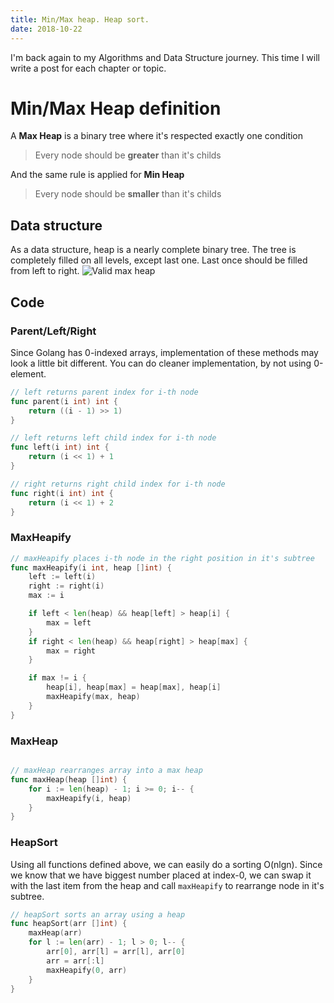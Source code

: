 ```yaml
---
title: Min/Max heap. Heap sort.
date: 2018-10-22
---
```


I'm back again to my Algorithms and Data Structure journey. This time I will write a post for each chapter or topic.

# Min/Max Heap definition

A **Max Heap** is a binary tree where it's respected exactly one condition 

> Every node should be **greater** than it's childs

And the same rule is applied for **Min Heap**

> Every node should be **smaller** than it's childs

## Data structure

As a data structure, heap is a nearly complete binary tree. 
The tree is completely filled on all levels, except last one. 
Last once should be filled from left to right.
![Valid max heap](/images/posts/2/max-heap.png)

## Code

### Parent/Left/Right

Since Golang has 0-indexed arrays, implementation of these methods may look a little bit different.
You can do cleaner implementation, by not using 0-element.
```go
// left returns parent index for i-th node
func parent(i int) int {
	return ((i - 1) >> 1)
}

// left returns left child index for i-th node
func left(i int) int {
	return (i << 1) + 1
}

// right returns right child index for i-th node
func right(i int) int {
	return (i << 1) + 2
}
```

### MaxHeapify

```go
// maxHeapify places i-th node in the right position in it's subtree
func maxHeapify(i int, heap []int) {
	left := left(i)
	right := right(i)
	max := i

	if left < len(heap) && heap[left] > heap[i] {
		max = left
	}
	if right < len(heap) && heap[right] > heap[max] {
		max = right
	}

	if max != i {
		heap[i], heap[max] = heap[max], heap[i]
		maxHeapify(max, heap)
	}
}

```

### MaxHeap

```go

// maxHeap rearranges array into a max heap
func maxHeap(heap []int) {
	for i := len(heap) - 1; i >= 0; i-- {
		maxHeapify(i, heap)
	}
}
```

### HeapSort

Using all functions defined above, we can easily do a sorting O(nlgn).
Since we know that we have biggest number placed at index-0, we can swap it with the last item from the heap and call `maxHeapify` to rearrange node in it's subtree.
```go
// heapSort sorts an array using a heap
func heapSort(arr []int) {
	maxHeap(arr)
	for l := len(arr) - 1; l > 0; l-- {
		arr[0], arr[l] = arr[l], arr[0]
		arr = arr[:l]
		maxHeapify(0, arr)
	}
}
```

